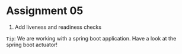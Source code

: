 # Assignment 05

1. Add liveness and readiness checks

`Tip`: We are working with a spring boot application. Have a look at the spring boot actuator!
